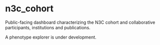 # n3c_cohort
Public-facing dashboard characterizing the N3C cohort and collaborative participants, institutions and publications.

A phenotype explorer is under development.
